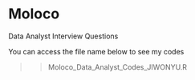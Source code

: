 # Moloco
Data Analyst Interview Questions

You can access the file name below to see my codes 
>> Moloco_Data_Analyst_Codes_JIWONYU.R
